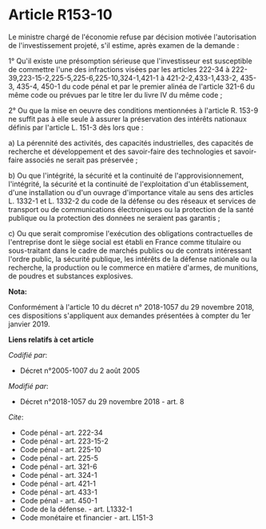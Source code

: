# Article R153-10

Le ministre chargé de l'économie refuse par décision motivée l'autorisation de l'investissement projeté, s'il estime, après
examen de la demande :

1° Qu'il existe une présomption sérieuse que l'investisseur est susceptible de commettre l'une des infractions visées par les
articles 222-34 à 222-39,223-15-2,225-5,225-6,225-10,324-1,421-1 à 421-2-2,433-1,433-2, 435-3, 435-4, 450-1 du code pénal et
par le premier alinéa de l'article 321-6 du même code  ou prévues par le titre Ier du livre IV du même code ;

2° Ou que la mise en oeuvre des conditions mentionnées à l'article R. 153-9 ne suffit pas à elle seule à assurer la
préservation des intérêts nationaux définis par l'article L. 151-3 dès lors que :

a) La pérennité des activités, des capacités industrielles, des capacités de recherche et développement et des savoir-faire
des technologies et savoir-faire associés ne serait pas préservée ;

b) Ou que l'intégrité, la sécurité et la continuité de l'approvisionnement, l'intégrité, la sécurité et la continuité de
l'exploitation d'un établissement, d'une installation ou d'un ouvrage d'importance vitale au sens des articles L. 1332-1 et
L. 1332-2 du code de la défense ou des réseaux et services de transport ou de communications électroniques ou la protection
de la santé publique ou la protection des données ne seraient pas garantis ;

c) Ou que serait compromise l'exécution des obligations contractuelles de l'entreprise dont le siège social est établi en
France comme titulaire ou sous-traitant dans le cadre de marchés publics ou de contrats intéressant l'ordre public, la
sécurité publique, les intérêts de la défense nationale ou la recherche, la production ou le commerce en matière d'armes, de
munitions, de poudres et substances explosives.

**Nota:**

Conformément à l'article 10 du décret n° 2018-1057 du 29 novembre 2018, ces dispositions s'appliquent aux demandes présentées
à compter du 1er janvier 2019.

**Liens relatifs à cet article**

_Codifié par_:

  - Décret n°2005-1007 du 2 août 2005

_Modifié par_:

  - Décret n°2018-1057 du 29 novembre 2018 - art. 8

_Cite_:

  - Code pénal - art. 222-34
  - Code pénal - art. 223-15-2
  - Code pénal - art. 225-10
  - Code pénal - art. 225-5
  - Code pénal - art. 321-6
  - Code pénal - art. 324-1
  - Code pénal - art. 421-1
  - Code pénal - art. 433-1
  - Code pénal - art. 450-1
  - Code de la défense. - art. L1332-1
  - Code monétaire et financier - art. L151-3
